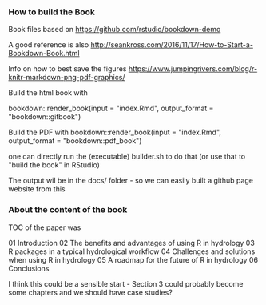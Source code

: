 ### How to build the Book 

Book files based on https://github.com/rstudio/bookdown-demo

A good reference is also http://seankross.com/2016/11/17/How-to-Start-a-Bookdown-Book.html 

Info on how to best save the figures 
https://www.jumpingrivers.com/blog/r-knitr-markdown-png-pdf-graphics/

Build the html book with 

bookdown::render_book(input = "index.Rmd", output_format = "bookdown::gitbook")

Build the PDF with 
bookdown::render_book(input = "index.Rmd", output_format = "bookdown::pdf_book")

one can directly run the (executable) builder.sh to do that (or use that to "build the book" in RStudio) 

The output wil be in the docs/ folder - so we can easily built a github page website from this 

### About the content of the book 

TOC of the paper was 

01 Introduction
02 The benefits and advantages of using R in hydrology
03 R packages in a typical hydrological workflow
04 Challenges and solutions when using R in hydrology
05 A roadmap for the future of R in hydrology
06 Conclusions 

I think this could be a sensible start - Section 3 could probably become some chapters and we should have case studies? 


